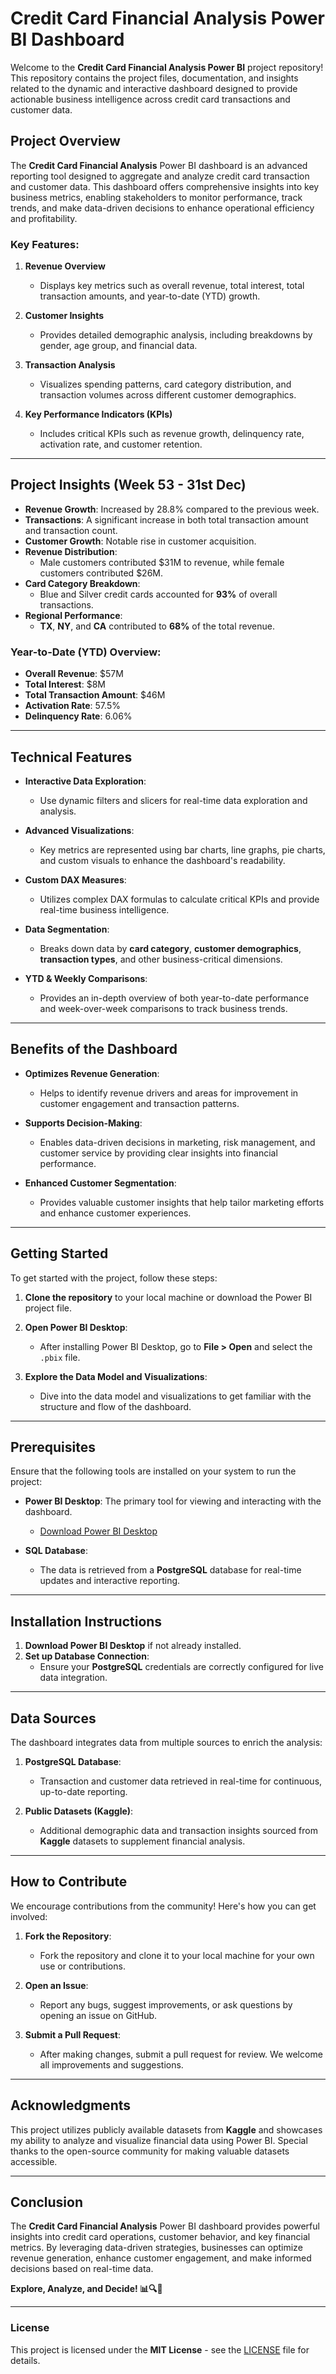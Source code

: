 # **Credit Card Financial Analysis Power BI Dashboard**

Welcome to the **Credit Card Financial Analysis Power BI** project repository! This repository contains the project files, documentation, and insights related to the dynamic and interactive dashboard designed to provide actionable business intelligence across credit card transactions and customer data.

## **Project Overview**
The **Credit Card Financial Analysis** Power BI dashboard is an advanced reporting tool designed to aggregate and analyze credit card transaction and customer data. This dashboard offers comprehensive insights into key business metrics, enabling stakeholders to monitor performance, track trends, and make data-driven decisions to enhance operational efficiency and profitability.

### **Key Features:**
1. **Revenue Overview**  
   - Displays key metrics such as overall revenue, total interest, total transaction amounts, and year-to-date (YTD) growth.

2. **Customer Insights**  
   - Provides detailed demographic analysis, including breakdowns by gender, age group, and financial data.

3. **Transaction Analysis**  
   - Visualizes spending patterns, card category distribution, and transaction volumes across different customer demographics.

4. **Key Performance Indicators (KPIs)**  
   - Includes critical KPIs such as revenue growth, delinquency rate, activation rate, and customer retention.

---

## **Project Insights (Week 53 - 31st Dec)**

- **Revenue Growth**: Increased by 28.8% compared to the previous week.
- **Transactions**: A significant increase in both total transaction amount and transaction count.
- **Customer Growth**: Notable rise in customer acquisition.
- **Revenue Distribution**:  
   - Male customers contributed $31M to revenue, while female customers contributed $26M.
- **Card Category Breakdown**:  
   - Blue and Silver credit cards accounted for **93%** of overall transactions.
- **Regional Performance**:  
   - **TX**, **NY**, and **CA** contributed to **68%** of the total revenue.

### **Year-to-Date (YTD) Overview:**
- **Overall Revenue**: $57M
- **Total Interest**: $8M
- **Total Transaction Amount**: $46M
- **Activation Rate**: 57.5%
- **Delinquency Rate**: 6.06%

---

## **Technical Features**
- **Interactive Data Exploration**:  
   - Use dynamic filters and slicers for real-time data exploration and analysis.
   
- **Advanced Visualizations**:  
   - Key metrics are represented using bar charts, line graphs, pie charts, and custom visuals to enhance the dashboard's readability.

- **Custom DAX Measures**:  
   - Utilizes complex DAX formulas to calculate critical KPIs and provide real-time business intelligence.

- **Data Segmentation**:  
   - Breaks down data by **card category**, **customer demographics**, **transaction types**, and other business-critical dimensions.

- **YTD & Weekly Comparisons**:  
   - Provides an in-depth overview of both year-to-date performance and week-over-week comparisons to track business trends.

---

## **Benefits of the Dashboard**
- **Optimizes Revenue Generation**:  
   - Helps to identify revenue drivers and areas for improvement in customer engagement and transaction patterns.

- **Supports Decision-Making**:  
   - Enables data-driven decisions in marketing, risk management, and customer service by providing clear insights into financial performance.

- **Enhanced Customer Segmentation**:  
   - Provides valuable customer insights that help tailor marketing efforts and enhance customer experiences.

---

## **Getting Started**
To get started with the project, follow these steps:

1. **Clone the repository** to your local machine or download the Power BI project file.
2. **Open Power BI Desktop**:  
   - After installing Power BI Desktop, go to **File > Open** and select the `.pbix` file.

3. **Explore the Data Model and Visualizations**:  
   - Dive into the data model and visualizations to get familiar with the structure and flow of the dashboard.

---

## **Prerequisites**
Ensure that the following tools are installed on your system to run the project:

- **Power BI Desktop**: The primary tool for viewing and interacting with the dashboard.  
  - [Download Power BI Desktop](https://powerbi.microsoft.com/downloads/)
  
- **SQL Database**:  
   - The data is retrieved from a **PostgreSQL** database for real-time updates and interactive reporting.

---

## **Installation Instructions**

1. **Download Power BI Desktop** if not already installed.
2. **Set up Database Connection**:  
   - Ensure your **PostgreSQL** credentials are correctly configured for live data integration.

---

## **Data Sources**
The dashboard integrates data from multiple sources to enrich the analysis:

1. **PostgreSQL Database**:  
   - Transaction and customer data retrieved in real-time for continuous, up-to-date reporting.

2. **Public Datasets (Kaggle)**:  
   - Additional demographic data and transaction insights sourced from **Kaggle** datasets to supplement financial analysis.

---

## **How to Contribute**
We encourage contributions from the community! Here's how you can get involved:

1. **Fork the Repository**:  
   - Fork the repository and clone it to your local machine for your own use or contributions.

2. **Open an Issue**:  
   - Report any bugs, suggest improvements, or ask questions by opening an issue on GitHub.

3. **Submit a Pull Request**:  
   - After making changes, submit a pull request for review. We welcome all improvements and suggestions.

---

## **Acknowledgments**
This project utilizes publicly available datasets from **Kaggle** and showcases my ability to analyze and visualize financial data using Power BI. Special thanks to the open-source community for making valuable datasets accessible.

---

## **Conclusion**
The **Credit Card Financial Analysis** Power BI dashboard provides powerful insights into credit card operations, customer behavior, and key financial metrics. By leveraging data-driven strategies, businesses can optimize revenue generation, enhance customer engagement, and make informed decisions based on real-time data.

**Explore, Analyze, and Decide! 📊🔍🚀**

---

### **License**  
This project is licensed under the **MIT License** - see the [LICENSE](LICENSE) file for details.
